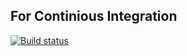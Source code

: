 ## For Continious Integration

[![Build status](https://ci.appveyor.com/api/projects/status/y98w62i1v0fcbhhq?svg=true)](https://ci.appveyor.com/project/unchainedraggedy/classes-neto)
